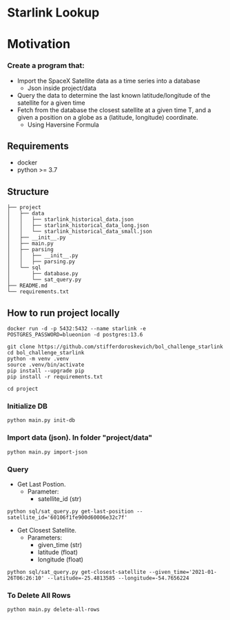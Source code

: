 # Starlink Lookup
# Motivation
### Create a program that:
- Import the SpaceX Satellite data as a time series into a database
  - Json inside project/data
- Query the data to determine the last known latitude/longitude of the satellite for a given time
- Fetch from the database the closest satellite at a given time T, and a given a position on a globe as a (latitude, longitude) coordinate.
  - Using Haversine Formula

## Requirements
- docker
- python >= 3.7

## Structure
```
├── project
│   ├── data
│   │   ├── starlink_historical_data.json
│   │   ├── starlink_historical_data_long.json
│   │   └── starlink_historical_data_small.json
│   ├── __init__.py
│   ├── main.py
│   ├── parsing
│   │   ├── __init__.py
│   │   ├── parsing.py
│   └── sql
│       ├── database.py
│       └── sat_query.py
├── README.md
└── requirements.txt
```

## How to run project locally
```
docker run -d -p 5432:5432 --name starlink -e POSTGRES_PASSWORD=blueonion -d postgres:13.6

git clone https://github.com/stifferdoroskevich/bol_challenge_starlink
cd bol_challenge_starlink
python -m venv .venv
source .venv/bin/activate
pip install --upgrade pip
pip install -r requirements.txt

cd project
```

### Initialize DB
```
python main.py init-db
```
### Import data (json). In folder "project/data"
```
python main.py import-json
```

### Query
- Get Last Postion.
  - Parameter:
    - satellite_id (str)
```
python sql/sat_query.py get-last-position --satellite_id='60106f1fe900d60006e32c7f'
```

- Get Closest Satellite.
  - Parameters:
    - given_time (str) 
    - latitude (float)
    - longitude (float)
```
python sql/sat_query.py get-closest-satellite --given_time='2021-01-26T06:26:10' --latitude=-25.4813585 --longitude=-54.7656224
```

### To Delete All Rows
```
python main.py delete-all-rows
```